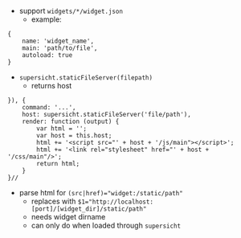 - support `widgets/*/widget.json`
	- example: 
```
{
	name: 'widget_name',
	main: 'path/to/file',
	autoload: true
}
```

- `supersicht.staticFileServer(filepath)`
	- returns host
```
}), {
	command: '...',
	host: supersicht.staticFileServer('file/path'),
	render: function (output) {
		var html = '';
		var host = this.host;
		html += '<script src="' + host + '/js/main"></script>';
		html += '<link rel="stylesheet" href="' + host + '/css/main"/>';
		return html;
	}
}//
```

- parse html for `(src|href)="widget:/static/path"`
	- replaces with `$1="http://localhost:[port]/[widget_dir]/static/path"`
	- needs widget dirname
	- can only do when loaded through `supersicht`

